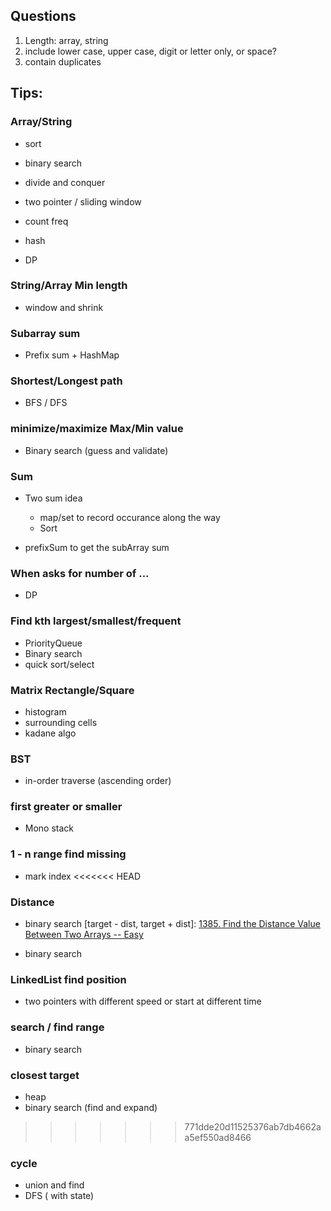 ## Questions

1. Length: array, string
2. include lower case, upper case, digit or letter only, or space?
3. contain duplicates





## Tips:



### Array/String

+ sort
+ binary search
+ divide and conquer

+ two pointer / sliding window
+ count freq
+ hash
+ DP

### String/Array Min length

+ window and shrink

### Subarray sum

+ Prefix sum + HashMap



### Shortest/Longest path

+ BFS / DFS



### minimize/maximize Max/Min value

+ Binary search (guess and validate)



### Sum

+ Two sum idea
  + map/set to record occurance along the way
  + Sort

+ prefixSum to get the subArray sum


### When asks for number of ...

+ DP

### Find kth largest/smallest/frequent

+ PriorityQueue
+ Binary search
+ quick sort/select

### Matrix Rectangle/Square 

+ histogram
+ surrounding cells
+ kadane algo

### BST

+ in-order traverse (ascending order)



### first greater or smaller

+ Mono stack

### 1 - n range find missing

+ mark index
<<<<<<< HEAD

### Distance

+ binary search [target - dist, target + dist]: [1385. Find the Distance Value Between Two Arrays -- Easy](https://leetcode.com/problems/find-the-distance-value-between-two-arrays/)

+ binary search



### LinkedList find position

+ two pointers with different speed or start at different time

### search / find range

+ binary search

### closest target

+ heap
+ binary search (find and expand)
>>>>>>> 771dde20d11525376ab7db4662aa5ef550ad8466

### cycle

+ union and find
+ DFS ( with state)
